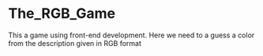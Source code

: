 # The_RGB_Game
This a game using front-end development. Here we need to a guess a color from the description given in RGB format
